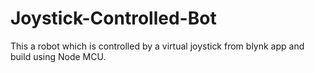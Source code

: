 # Joystick-Controlled-Bot
This a robot which is controlled by a virtual joystick from blynk app and build using Node MCU.
